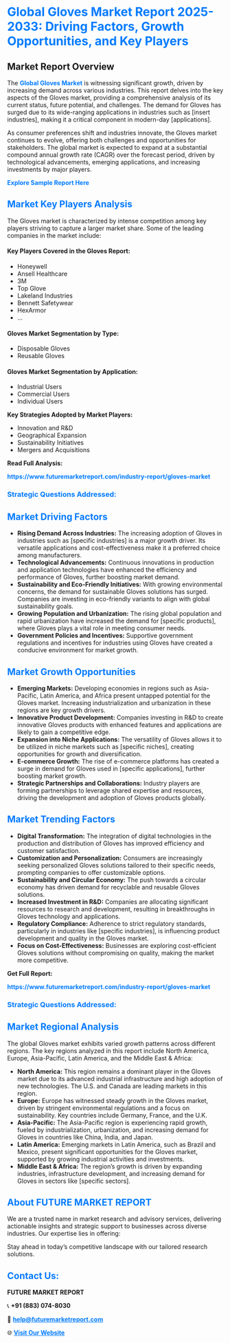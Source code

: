 <h1 style="color: #007BFF;">Global Gloves Market Report 2025-2033: Driving Factors, Growth Opportunities, and Key Players</h1>

<section id="overview">
<h2>Market Report Overview</h2>
<p>The <a href="https://www.futuremarketreport.com/industry-report/gloves-market" style="color: #007BFF; text-decoration: none;"><strong>Global Gloves Market</strong></a> is witnessing significant growth, driven by increasing demand across various industries. This report delves into the key aspects of the Gloves market, providing a comprehensive analysis of its current status, future potential, and challenges. The demand for Gloves has surged due to its wide-ranging applications in industries such as [insert industries], making it a critical component in modern-day [applications].</p>
<p>As consumer preferences shift and industries innovate, the Gloves market continues to evolve, offering both challenges and opportunities for stakeholders. The global market is expected to expand at a substantial compound annual growth rate (CAGR) over the forecast period, driven by technological advancements, emerging applications, and increasing investments by major players.</p>
</section>

<section id="overview">
<p><a href="https://www.futuremarketreport.com/request-sample/reportId=97576" style="color: #007BFF; text-decoration: none;"><strong>Explore Sample Report Here</strong></a></p>
</section>

<section id="key-players">
<h2 style="color: #007BFF;">Market Key Players Analysis</h2>
<p>The Gloves market is characterized by intense competition among key players striving to capture a larger market share. Some of the leading companies in the market include:</p>
<h4>Key Players Covered in the Gloves Report:</h4>
<ul><li>Honeywell</li><li>Ansell Healthcare</li><li>3M</li><li>Top Glove</li><li>Lakeland Industries</li><li>Bennett Safetywear</li><li>HexArmor</li><li>...</li></ul>
<h4>Gloves Market Segmentation by Type:</h4>
<ul><li>Disposable Gloves</li><li>Reusable Gloves</li></ul>

<h4>Gloves Market Segmentation by Application:</h4>
<ul><li>Industrial Users</li><li>Commercial Users</li><li>Individual Users</li></ul>
<p><strong>Key Strategies Adopted by Market Players:</strong></p>
<ul>
<li>Innovation and R&D</li>
<li>Geographical Expansion</li>
<li>Sustainability Initiatives</li>
<li>Mergers and Acquisitions</li>
</ul>
</section>

<section>
<p><strong>Read Full Analysis: </strong></p><a href="https://www.futuremarketreport.com/industry-report/gloves-market" style="color: #007BFF; text-decoration: none;"><strong>https://www.futuremarketreport.com/industry-report/gloves-market</strong></a>
<h3 style="color: #007BFF;">Strategic Questions Addressed:</h3>
</section>

<section id="driving-factors">
<h2 style="color: #007BFF;">Market Driving Factors</h2>
<ul>
<li><strong>Rising Demand Across Industries:</strong> The increasing adoption of Gloves in industries such as [specific industries] is a major growth driver. Its versatile applications and cost-effectiveness make it a preferred choice among manufacturers.</li>
<li><strong>Technological Advancements:</strong> Continuous innovations in production and application technologies have enhanced the efficiency and performance of Gloves, further boosting market demand.</li>
<li><strong>Sustainability and Eco-Friendly Initiatives:</strong> With growing environmental concerns, the demand for sustainable Gloves solutions has surged. Companies are investing in eco-friendly variants to align with global sustainability goals.</li>
<li><strong>Growing Population and Urbanization:</strong> The rising global population and rapid urbanization have increased the demand for [specific products], where Gloves plays a vital role in meeting consumer needs.</li>
<li><strong>Government Policies and Incentives:</strong> Supportive government regulations and incentives for industries using Gloves have created a conducive environment for market growth.</li>
</ul>
</section>

<section id="growth-opportunities">
<h2 style="color: #007BFF;">Market Growth Opportunities</h2>
<ul>
<li><strong>Emerging Markets:</strong> Developing economies in regions such as Asia-Pacific, Latin America, and Africa present untapped potential for the Gloves market. Increasing industrialization and urbanization in these regions are key growth drivers.</li>
<li><strong>Innovative Product Development:</strong> Companies investing in R&D to create innovative Gloves products with enhanced features and applications are likely to gain a competitive edge.</li>
<li><strong>Expansion into Niche Applications:</strong> The versatility of Gloves allows it to be utilized in niche markets such as [specific niches], creating opportunities for growth and diversification.</li>
<li><strong>E-commerce Growth:</strong> The rise of e-commerce platforms has created a surge in demand for Gloves used in [specific applications], further boosting market growth.</li>
<li><strong>Strategic Partnerships and Collaborations:</strong> Industry players are forming partnerships to leverage shared expertise and resources, driving the development and adoption of Gloves products globally.</li>
</ul>
</section>

<section id="trending-factors">
<h2 style="color: #007BFF;">Market Trending Factors</h2>
<ul>
<li><strong>Digital Transformation:</strong> The integration of digital technologies in the production and distribution of Gloves has improved efficiency and customer satisfaction.</li>
<li><strong>Customization and Personalization:</strong> Consumers are increasingly seeking personalized Gloves solutions tailored to their specific needs, prompting companies to offer customizable options.</li>
<li><strong>Sustainability and Circular Economy:</strong> The push towards a circular economy has driven demand for recyclable and reusable Gloves solutions.</li>
<li><strong>Increased Investment in R&D:</strong> Companies are allocating significant resources to research and development, resulting in breakthroughs in Gloves technology and applications.</li>
<li><strong>Regulatory Compliance:</strong> Adherence to strict regulatory standards, particularly in industries like [specific industries], is influencing product development and quality in the Gloves market.</li>
<li><strong>Focus on Cost-Effectiveness:</strong> Businesses are exploring cost-efficient Gloves solutions without compromising on quality, making the market more competitive.</li>
</ul>
</section>

<section>
<p><strong>Get Full Report: </strong></p><a href="https://www.futuremarketreport.com/industry-report/gloves-market" style="color: #007BFF; text-decoration: none;"><strong>https://www.futuremarketreport.com/industry-report/gloves-market</strong></a>
<h3 style="color: #007BFF;">Strategic Questions Addressed:</h3>
</section>


<section id="regional-analysis">
<h2 style="color: #007BFF;">Market Regional Analysis</h2>
<p>The global Gloves market exhibits varied growth patterns across different regions. The key regions analyzed in this report include North America, Europe, Asia-Pacific, Latin America, and the Middle East & Africa:</p>
<ul>
<li><strong>North America:</strong> This region remains a dominant player in the Gloves market due to its advanced industrial infrastructure and high adoption of new technologies. The U.S. and Canada are leading markets in this region.</li>
<li><strong>Europe:</strong> Europe has witnessed steady growth in the Gloves market, driven by stringent environmental regulations and a focus on sustainability. Key countries include Germany, France, and the U.K.</li>
<li><strong>Asia-Pacific:</strong> The Asia-Pacific region is experiencing rapid growth, fueled by industrialization, urbanization, and increasing demand for Gloves in countries like China, India, and Japan.</li>
<li><strong>Latin America:</strong> Emerging markets in Latin America, such as Brazil and Mexico, present significant opportunities for the Gloves market, supported by growing industrial activities and investments.</li>
<li><strong>Middle East & Africa:</strong> The region’s growth is driven by expanding industries, infrastructure development, and increasing demand for Gloves in sectors like [specific sectors].</li>
</ul>
</section>

<footer>
<h2 style="color: #007BFF;">About FUTURE MARKET REPORT</h2>
<p>We are a trusted name in market research and advisory services, delivering actionable insights and strategic support to businesses across diverse industries. Our expertise lies in offering:</p>

<p>Stay ahead in today’s competitive landscape with our tailored research solutions.</p>

<h2 style="color: #007BFF;">Contact Us:</h2>
<p><strong>FUTURE MARKET REPORT</strong></p>
<p>📞 <strong>+91 (883) 074-8030</strong></p>
<p>📧 <strong><a href="mailto:help@futuremarketreport.com" style="color: #007BFF;">help@futuremarketreport.com</a></strong></p>
<p>🌐 <strong><a href="https://www.futuremarketreport.com/" style="color: #007BFF;">Visit Our Website</a></strong></p>
</footer>